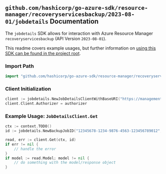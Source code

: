 
## `github.com/hashicorp/go-azure-sdk/resource-manager/recoveryservicesbackup/2023-08-01/jobdetails` Documentation

The `jobdetails` SDK allows for interaction with Azure Resource Manager `recoveryservicesbackup` (API Version `2023-08-01`).

This readme covers example usages, but further information on [using this SDK can be found in the project root](https://github.com/hashicorp/go-azure-sdk/tree/main/docs).

### Import Path

```go
import "github.com/hashicorp/go-azure-sdk/resource-manager/recoveryservicesbackup/2023-08-01/jobdetails"
```


### Client Initialization

```go
client := jobdetails.NewJobDetailsClientWithBaseURI("https://management.azure.com")
client.Client.Authorizer = authorizer
```


### Example Usage: `JobDetailsClient.Get`

```go
ctx := context.TODO()
id := jobdetails.NewBackupJobID("12345678-1234-9876-4563-123456789012", "example-resource-group", "vaultName", "jobName")

read, err := client.Get(ctx, id)
if err != nil {
	// handle the error
}
if model := read.Model; model != nil {
	// do something with the model/response object
}
```
